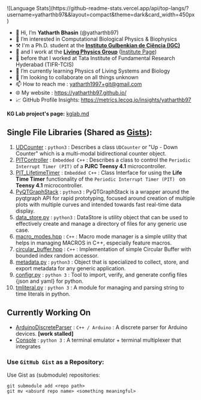 
<span hidden>
![Stats](https://github-readme-stats.vercel.app/api?username=yatharthb97&include_all_commits=True&show_icons=true&count_private=True&theme=dark&card_width=510px)
</span>
![Language Stats](https://github-readme-stats.vercel.app/api/top-langs/?username=yatharthb97&&layout=compact&theme=dark&card_width=450px)



- 👋 Hi, I’m  **Yatharth Bhasin** (@yatharthb97)
- 👀 I’m interested in Computational Biological Physics & Biophysics
- ⚒ I'm a Ph.D. student at the [**Instituto Gulbenkian de Ciência (IGC)** ](https://gulbenkian.pt/ciencia/)
- 🦠 and I work at the [**Living Physics Group**](https://www.sartorilab.org/) ([Institute Page](https://gulbenkian.pt/ciencia/research-groups/psartori/))
- 🔬 before that I worked at  Tata Institute of Fundamental Research Hyderabad (TIFR-TCIS)
- 🌱 I’m currently learning Physics of Living Systems and Biology
- 💞️ I’m looking to collaborate on all things unknown
- 📫 How to reach me : yatharth1997+git@gmail.com
- 🌐 My website : https://yatharthb97.github.io/
- 📈 GitHub Profile Insights: https://metrics.lecoq.io/insights/yatharthb97

**KG Lab project's page:** [kglab.md](kglab.md)


## Single File Libraries (Shared as [Gists](https://gist.github.com/yatharthb97)):

1. [UDCounter](https://gist.github.com/yatharthb97/0ebb5a6e618c2de3720aeefbf82a708a) : `python3` : Describes a class `UDCounter` or "Up - Down Counter" which is a multi-modal bidirectional counter object.
2. [PITController](https://gist.github.com/yatharthb97/5dfd744b3d4870195b685b8c2d701075) : `Embedded C++` : Describes a class to control the `Periodic Interrupt Timer (PIT)` of a **PJRC Teensy 4.1** microcontroller.
3. [PIT_LifetimeTimer](https://gist.github.com/yatharthb97/ec75c614922c807b9aa022b52c3f36b0) : `Embedded C++` : Class Interface for using the **Life Time Timer** functionality of the `Periodic Interrupt Timer (PIT) ` on **Teensy 4.1** microcontroller.
4. [PyQTGraphStack](https://gist.github.com/yatharthb97/f3748ef894627748bacccf092648aa59) : `python3` : PyQTGraphStack is a wrapper around the pyqtgraph API for rapid prototyping, focused around creation of multiple plots with multiple curves and intended towards fast real-time data display.
5. [data_store.py](https://gist.github.com/yatharthb97/a0b3a2665f065d982e7b0e2b2dd274b0) : `python3` : DataStore is utility object that can be used to effectively create and manage a directory of files for any generic use case.
6. [macro_modes.hpp](https://gist.github.com/yatharthb97/5daec9f62e8b2a60e4c5a775137efb26) : `C++` : Macro mode manager is a simple utility that helps in managing MACROS in C++, especially feature macros.
7. [circular_buffer.hpp](https://gist.github.com/yatharthb97/2211c7898382eb4f9ae819b8f490311b) : `C++` : Implementation of simple Circular Buffer with bounded index random accessor.
8. [metadata.py](https://gist.github.com/yatharthb97/1110a1924d8d70ef8ad444f12a952de6) : `python3` : Object that is specialized to collect, store, and export metadata for any generic application.
9. [configr.py](https://gist.github.com/yatharthb97/086f24c9a01bb5a508821fae80e190c9) : `python 3` : Tool to import, verify, and generate config files {json and yaml} for python.
10. [tmliteral.py](https://gist.github.com/yatharthb97/8798b23a1611a90b056e2026bbed63a8) : `python 3` : A module for managing and parsing string to time literals in python.



## Currently Working On

* [ArduinoDiscreteParser](https://github.com/yatharthb97/ArduinoDiscreteParser) : `C++ / Arduino` : A discrete parser for Arduino devices.  **[work stalled]**
* [Console]() : `python 3` : A terminal emulator + terminal multiplexer that integrates 

<!---
[config_serial_port.c](https://gist.github.com/yatharthb97/0958cb2937509361ae1044074205fd48) : `C` : Contains code to configure any terminal type to a simple serial port on Linux systems. 
--->

### Use `GitHub Gist` as a Repository:


Use Gist as (submodule) repositories:
```
git submodule add <repo path>
git mv <absurd repo name> <something meaningful>
```

<!---
yatharthb97/yatharthb97 is a ✨ special ✨ repository because its `README.md` (this file) appears on your GitHub profile.
You can click the Preview link to take a look at your changes.
--->
